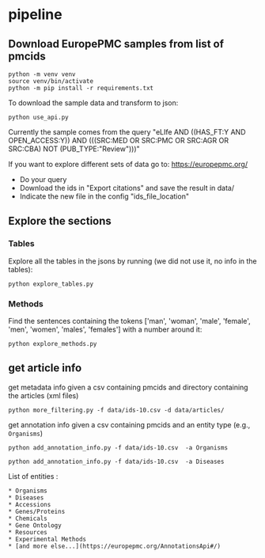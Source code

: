 # pipeline

## Download EuropePMC samples from list of pmcids

```
python -m venv venv
source venv/bin/activate
python -m pip install -r requirements.txt
```

To download the sample data and transform to json:
```
python use_api.py 
```

Currently the sample comes from the query "eLIfe AND ((HAS_FT:Y AND OPEN_ACCESS:Y)) AND (((SRC:MED OR SRC:PMC OR SRC:AGR OR SRC:CBA) NOT (PUB_TYPE:"Review")))"

If you want to explore different sets of data go to: https://europepmc.org/
* Do your query
* Download the ids in "Export citations" and save the result in data/
* Indicate the new file in the config "ids_file_location"

## Explore the sections

### Tables

Explore all the tables in the jsons by running (we did not use it, no info in the tables):
```
python explore_tables.py
```

### Methods

Find the sentences containing the tokens ['man', 'woman', 'male', 'female', 'men', 'women', 'males', 'females'] with a number around it:
```
python explore_methods.py
```

## get article info

get metadata info given a csv containing pmcids and directory containing the articles (xml files)

```
python more_filtering.py -f data/ids-10.csv -d data/articles/        
```


get annotation info given a csv containing pmcids and an entity type (e.g., `Organisms`) 

```
python add_annotation_info.py -f data/ids-10.csv  -a Organisms

python add_annotation_info.py -f data/ids-10.csv  -a Diseases
```

List of entities : 

```
* Organisms
* Diseases
* Accessions
* Genes/Proteins
* Chemicals
* Gene Ontology
* Resources
* Experimental Methods
* [and more else...](https://europepmc.org/AnnotationsApi#/)
```

